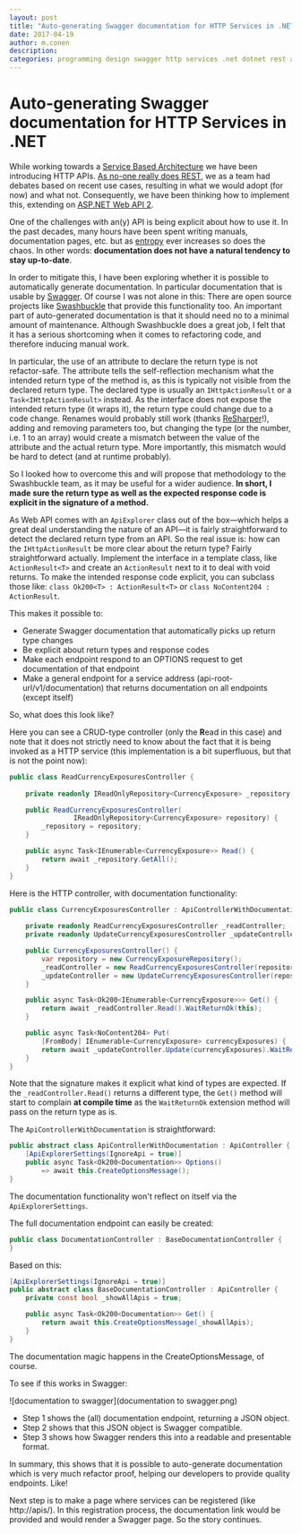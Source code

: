 ```yaml
---
layout: post
title: "Auto-generating Swagger documentation for HTTP Services in .NET"
date: 2017-04-19
author: m.conen
description: 
categories: programming design swagger http services .net dotnet rest api documentation
---
```

# Auto-generating Swagger documentation for HTTP Services in .NET

While working towards a [Service Based Architecture](https://www.youtube.com/watch?v=pjN7CaGPFB4) we have been introducing HTTP APIs. [As no-one really does REST](https://devblast.com/b/calling-your-web-api-restful-youre-doing-it-wrong), we as a team had debates based on recent use cases, resulting in what we would adopt (for now) and what not. Consequently, we have been thinking how to implement this, extending on [ASP.NET Web API 2](https://msdn.microsoft.com/en-us/library/dn448365(v=vs.118).aspx).

One of the challenges with an(y) API is being explicit about how to use it. In the past decades, many hours have been spent writing manuals, documentation pages, etc. but as [entropy](https://en.wikipedia.org/wiki/Entropy_(order_and_disorder)) ever increases so does the chaos. In other words: **documentation does not have a natural tendency to stay up-to-date**.

In order to mitigate this, I have been exploring whether it is possible to automatically generate documentation. In particular documentation that is usable by [Swagger](http://swagger.io/). Of course I was not alone in this: There are open source projects like [Swashbuckle](https://github.com/domaindrivendev/Swashbuckle) that provide this functionality too. An important part of auto-generated documentation is that it should need no to a minimal amount of maintenance. Although Swashbuckle does a great job, I felt that it has a serious shortcoming when it comes to refactoring code, and therefore inducing manual work.

In particular, the use of an attribute to declare the return type is not refactor-safe. The attribute tells the self-reflection mechanism what the intended return type of the method is, as this is typically not visible from the declared return type. The declared type is usually an `IHttpActionResult` or a `Task<IHttpActionResult>` instead. As the interface does not expose the intended return type (it wraps it), the return type could change due to a code change. Renames would probably still work (thanks [ReSharper](https://www.jetbrains.com/resharper/)!), adding and removing parameters too, but changing the type (or the number, i.e. 1 to an array) would create a mismatch between the value of the attribute and the actual return type. More importantly, this mismatch would be hard to detect (and at runtime probably).

So I looked how to overcome this and will propose that methodology to the Swashbuckle team, as it may be useful for a wider audience. **In short, I made sure the return type as well as the expected response code is explicit in the signature of a method.** 

As Web API comes with an `ApiExplorer` class out of the box—which helps a great deal understanding the nature of an API—it is fairly straightforward to detect the declared return type from an API. So the real issue is: how can the `IHttpActionResult` be more clear about the return type? Fairly straightforward actually. Implement the interface in a template class, like `ActionResult<T>` and create an `ActionResult` next to it to deal with void returns. To make the intended response code explicit, you can subclass those like: `class Ok200<T> : ActionResult<T>` or `class NoContent204 : ActionResult`.

This makes it possible to:

- Generate Swagger documentation that automatically picks up return type changes
- Be explicit about return types and response codes
- Make each endpoint respond to an OPTIONS request to get documentation of that endpoint
- Make a general endpoint for a service address (api-root-url/v1/documentation) that returns documentation on all endpoints (except itself)

So, what does this look like?

Here you can see a CRUD-type controller (only the **R**ead in this case) and note that it does not strictly need to know about the fact that it is being invoked as a HTTP service (this implementation is a bit superfluous, but that is not the point now):

```c#
public class ReadCurrencyExposuresController {
    
    private readonly IReadOnlyRepository<CurrencyExposure> _repository;

    public ReadCurrencyExposuresController(
    			IReadOnlyRepository<CurrencyExposure> repository) {
        _repository = repository;
    }

    public async Task<IEnumerable<CurrencyExposure>> Read() {
        return await _repository.GetAll();
    }
}
```
Here is the HTTP controller, with documentation functionality:

```c#
public class CurrencyExposuresController : ApiControllerWithDocumentation {
    
    private readonly ReadCurrencyExposuresController _readController;
    private readonly UpdateCurrencyExposuresController _updateController;

    public CurrencyExposuresController() {
        var repository = new CurrencyExposureRepository();
        _readController = new ReadCurrencyExposuresController(repository);
        _updateController = new UpdateCurrencyExposuresController(repository);
    }

    public async Task<Ok200<IEnumerable<CurrencyExposure>>> Get() {
        return await _readController.Read().WaitReturnOk(this);
    }

    public async Task<NoContent204> Put(
    	[FromBody] IEnumerable<CurrencyExposure> currencyExposures) {
        return await _updateController.Update(currencyExposures).WaitReturnNoContent(this);
    }
}
```
Note that the signature makes it explicit what kind of types are expected. If the `_readController.Read()` returns a different type, the `Get()` method will start to complain **at compile time** as the `WaitReturnOk` extension method will pass on the return type as is.

The `ApiControllerWithDocumentation` is straightforward:

```c#
public abstract class ApiControllerWithDocumentation : ApiController {
    [ApiExplorerSettings(IgnoreApi = true)]
    public async Task<Ok200<Documentation>> Options() 
        => await this.CreateOptionsMessage();
}
```
The documentation functionality won't reflect on itself via the `ApiExplorerSettings`.

The full documentation endpoint can easily be created:

```c#
public class DocumentationController : BaseDocumentationController {
}
```
Based on this:

```c#
[ApiExplorerSettings(IgnoreApi = true)]
public abstract class BaseDocumentationController : ApiController {
    private const bool _showAllApis = true;

    public async Task<Ok200<Documentation>> Get() {
        return await this.CreateOptionsMessage(_showAllApis);
    }
}
```
The documentation magic happens in the CreateOptionsMessage, of course.

To see if this works in Swagger:

![documentation to swagger](documentation to swagger.png)

- Step 1 shows the (all) documentation endpoint, returning a JSON object. 
- Step 2 shows that this JSON object is Swagger compatible. 
- Step 3 shows how Swagger renders this into a readable and presentable format.

In summary, this shows that it is possible to auto-generate documentation which is very much refactor proof, helping our developers to provide quality endpoints. Like!

Next step is to make a page where services can be registered (like http://apis/). In this registration process, the documentation link would be provided and would render a Swagger page. So the story continues.